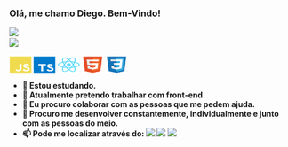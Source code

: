 <h3>Olá, me chamo Diego. Bem-Vindo!</h3>

<div>
  <a href="https://github.com/diegodeforst">
  <img height="180em" src="https://github-readme-stats.vercel.app/api?username=diegodeforst&show_icons=true&theme=Night&include_all_commits=true&count_private=true"/>
 </a>
</div>
   <img height="180em" src="https://github-readme-stats.vercel.app/api/top-langs/?username=diegodeforst&layout=compact&langs_count=7&theme=Night"/>
<p><b>
  <img align="center" alt="Diego-Js" height="30" width="40" src="https://raw.githubusercontent.com/devicons/devicon/master/icons/javascript/javascript-plain.svg">
  <img align="center" alt="Diego-Ts" height="30" width="40" src="https://raw.githubusercontent.com/devicons/devicon/master/icons/typescript/typescript-plain.svg">
  <img align="center" alt="Diego-React" height="30" width="40" src="https://raw.githubusercontent.com/devicons/devicon/master/icons/react/react-original.svg">
  <img align="center" alt="Diego-HTML" height="30" width="40" src="https://raw.githubusercontent.com/devicons/devicon/master/icons/html5/html5-original.svg">
  <img align="center" alt="Diego-CSS" height="30" width="40" src="https://raw.githubusercontent.com/devicons/devicon/master/icons/css3/css3-original.svg">

  </div> 

<p>
  
- 🔭 Estou estudando.
- 🌱 Atualmente pretendo trabalhar com front-end.
- 👯 Eu procuro colaborar com as pessoas que me pedem ajuda.
- 🤔 Procuro me desenvolver constantemente, individualmente e junto com as pessoas do meio.
- 📫 Pode me localizar através do: <a href="https://www.instagram.com/diegodeforst/" target="_blank"><img src="https://img.shields.io/badge/-Instagram-%23E4405F?style=for-the-badge&logo=instagram&logoColor=white" target="_blank"></a>
 	<a href = "mailto:diegodeforst@gmail.com"><img src="https://img.shields.io/badge/-Gmail-%23333?style=for-the-badge&logo=gmail&logoColor=white" target="_blank"></a>
  <a href="https://www.linkedin.com/in/diego-rodrigues-8a13b570/" target="_blank"><img src="https://img.shields.io/badge/-LinkedIn-%230077B5?style=for-the-badge&logo=linkedin&logoColor=white" target="_blank"></a> 
  
 

<!--
**diegodeforst/diegodeforst** is a ✨ _special_ ✨ repository because its `README.md` (this file) appears on your GitHub profile.

Here are some ideas to get you started:

- 🔭 I’m currently working on ...
- 🌱 I’m currently learning ...
- 👯 I’m looking to collaborate on ...
- 🤔 I’m looking for help with ...
- 💬 Ask me about ...
- 📫 How to reach me: ...
- 😄 Pronouns: ...
- ⚡ Fun fact: ...
### Hi there 👋
-->
